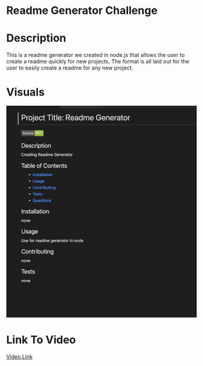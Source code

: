 # Readme Generator Challenge

# Description 
This is a readme generator we created in node.js that allows the 
user to create a readme quickly for new projects. The format 
is all laid out for the user to easily create a readme
for any new project. 

# Visuals 
![The Weather Dashboard Displays the 5 Day Forcast-Humidity-Wing-& Max/Min Temperature".](/images/readme.png)

# Link To Video 
[Video Link](https://drive.google.com/file/d/1IRAfIIj3orJPePZUS-fYvefc8d5l3k4k/view?usp=sharing)
